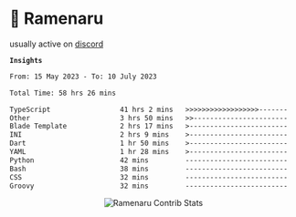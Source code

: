 # 🍜 Ramenaru

usually active on <a href="https://discordapp.com/users/503291004200157185">discord</a> 

**`Insights`**

<!--START_SECTION:waka-->

```txt
From: 15 May 2023 - To: 10 July 2023

Total Time: 58 hrs 26 mins

TypeScript                 41 hrs 2 mins   >>>>>>>>>>>>>>>>>>-------   70.24 %
Other                      3 hrs 50 mins   >>-----------------------   06.56 %
Blade Template             2 hrs 17 mins   >------------------------   03.93 %
INI                        2 hrs 9 mins    >------------------------   03.68 %
Dart                       1 hr 50 mins    >------------------------   03.16 %
YAML                       1 hr 28 mins    >------------------------   02.54 %
Python                     42 mins         -------------------------   01.21 %
Bash                       38 mins         -------------------------   01.10 %
CSS                        32 mins         -------------------------   00.93 %
Groovy                     32 mins         -------------------------   00.92 %
```

<!--END_SECTION:waka-->

<div style="text-align: center;">
   <img align="center" src="https://github-readme-streak-stats.herokuapp.com/?user=Ramenaru&theme=dark&card_width=520" alt="Ramenaru Contrib Stats" />
</div>



